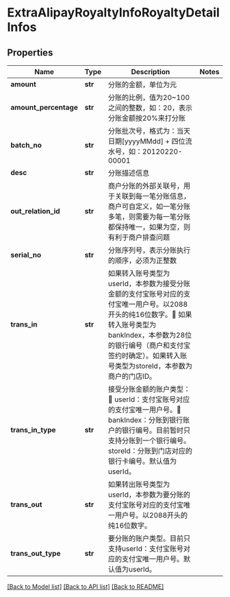 # ExtraAlipayRoyaltyInfoRoyaltyDetailInfos

## Properties
Name | Type | Description | Notes
------------ | ------------- | ------------- | -------------
**amount** | **str** | 分账的金额，单位为元 | 
**amount_percentage** | **str** | 分账的比例，值为20~100之间的整数，如：20，表示分账金额按20%来打分账 | 
**batch_no** | **str** | 分账批次号，格式为：当天日期[yyyyMMdd] + 四位流水号，如：20120220-00001 | 
**desc** | **str** | 分账描述信息 | 
**out_relation_id** | **str** | 商户分账的外部关联号，用于关联到每一笔分账信息，商户可自定义，如一笔分账多笔，则需要为每一笔分账都保持唯一，如果为空，则有利于商户排查问题 | 
**serial_no** | **str** | 分账序列号，表示分账执行的顺序，必须为正整数 | 
**trans_in** | **str** | 如果转入账号类型为userId，本参数为接受分账金额的支付宝账号对应的支付宝唯一用户号。以2088开头的纯16位数字。 如果转入账号类型为bankIndex，本参数为28位的银行编号（商户和支付宝签约时确定）。如果转入账号类型为storeId，本参数为商户的门店ID。 | 
**trans_in_type** | **str** | 接受分账金额的账户类型： userId：支付宝账号对应的支付宝唯一用户号。 bankIndex：分账到银行账户的银行编号。目前暂时只支持分账到一个银行编号。storeId：分账到门店对应的银行卡编号。默认值为userId。 | 
**trans_out** | **str** | 如果转出账号类型为userId，本参数为要分账的支付宝账号对应的支付宝唯一用户号。以2088开头的纯16位数字。 | 
**trans_out_type** | **str** | 要分账的账户类型。目前只支持userId：支付宝账号对应的支付宝唯一用户号。默认值为userId。 | 

[[Back to Model list]](../README.md#documentation-for-models) [[Back to API list]](../README.md#documentation-for-api-endpoints) [[Back to README]](../README.md)


